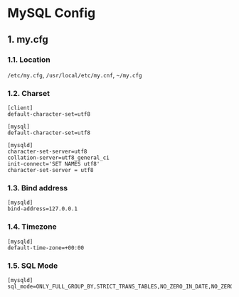# MySQL Config



## 1. my.cfg

### 1.1. Location

`/etc/my.cfg`, `/usr/local/etc/my.cnf`, `~/my.cfg` 

### 1.2. Charset

```properties
[client]
default-character-set=utf8

[mysql]
default-character-set=utf8

[mysqld]
character-set-server=utf8 
collation-server=utf8_general_ci
init-connect='SET NAMES utf8'
character-set-server = utf8
```

### 1.3. Bind address

```properties
[mysqld]
bind-address=127.0.0.1
```

### 1.4. Timezone

```properties
[mysqld]
default-time-zone=+00:00
```

### 1.5. SQL Mode

```properties
[mysqld]
sql_mode=ONLY_FULL_GROUP_BY,STRICT_TRANS_TABLES,NO_ZERO_IN_DATE,NO_ZERO_DATE,ERROR_FOR_DIVISION_BY_ZERO,NO_ENGINE_SUBSTITUTION
```

